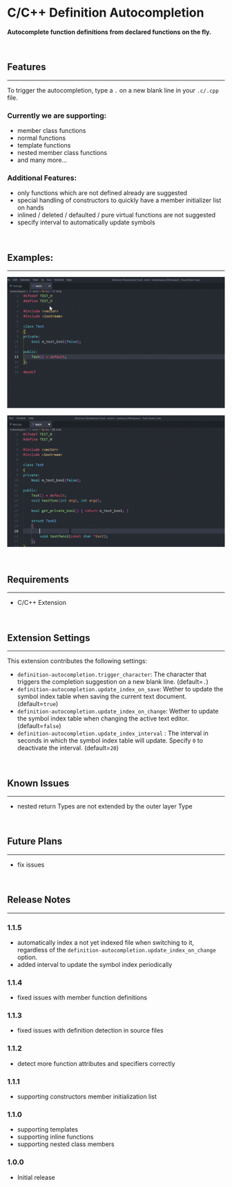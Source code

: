 # C/C++ Definition Autocompletion

**Autocomplete function definitions from declared functions on the fly.**

<br>

## Features
-----------

To trigger the autocompletion, type a `.` on a new blank line in your `.c/.cpp` file.

### **Currently we are supporting:**
- member class functions
- normal functions
- template functions
- nested member class functions
- and many more...

### **Additional Features:**
- only functions which are not defined already are suggested
- special handling of constructors to quickly have a member initializer list on hands
- inlined / deleted / defaulted / pure virtual functions are not suggested
- specify interval to automatically update symbols

 <br>

## Examples:
-----------

![Member function completion demo](images/member_function_completion_demo.gif)


![Constructor demo](images/constructor_demo.gif)

<br>

## Requirements
---------------

- C/C++ Extension

<br>

## Extension Settings
---------------------

This extension contributes the following settings:

* `definition-autocompletion.trigger_character`: The character that triggers the completion suggestion on a new blank line. (default=`.`)
* `definition-autocompletion.update_index_on_save`: Wether to update the symbol index table when saving the current text document. (default=`true`)
* `definition-autocompletion.update_index_on_change`: Wether to update the symbol index table when changing the active text editor. (default=`false`)
* `definition-autocompletion.update_index_interval` : The interval in seconds in which the symbol index table will update. Specify `0` to deactivate the interval. (default=`20`)

<br>

## Known Issues
---------------

- nested return Types are not extended by the outer layer Type

<br>

## Future Plans
---------------

- fix issues

<br>

## Release Notes
----------------

### 1.1.5

  - automatically index a not yet indexed file when switching to it, regardless of the `definition-autocompletion.update_index_on_change` option.
  - added interval to update the symbol index periodically

### 1.1.4

  - fixed issues with member function definitions

### 1.1.3

  - fixed issues with definition detection in source files

### 1.1.2

  - detect more function attributes and specifiers correctly

### 1.1.1

  - supporting constructors member initialization list

### 1.1.0

 - supporting templates
 - supporting inline functions
 - supporting nested class members

### 1.0.0

 - Initial release

